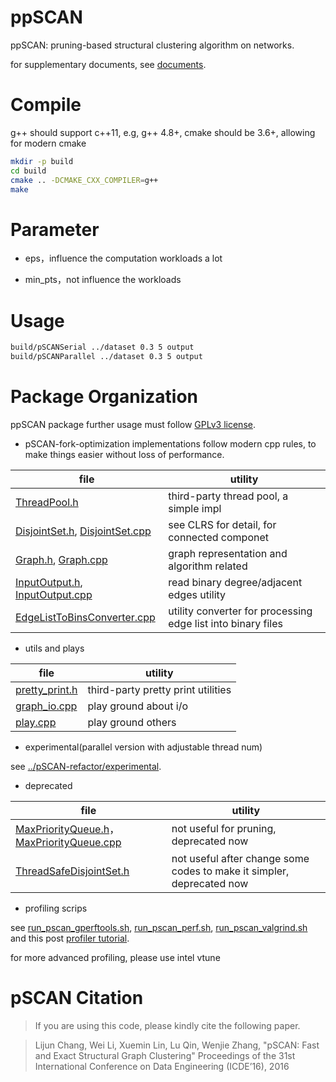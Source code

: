 # ppSCAN

ppSCAN: pruning-based structural clustering algorithm on networks.

for supplementary documents, see [documents](documents).

# Compile

g++ should support c++11, e.g, g++ 4.8+, cmake should be 3.6+, allowing for modern cmake

```zsh
mkdir -p build
cd build
cmake .. -DCMAKE_CXX_COMPILER=g++
make
```

# Parameter

* eps，influence the computation workloads a lot

* min_pts，not influence the workloads

# Usage

```zsh
build/pSCANSerial ../dataset 0.3 5 output
build/pSCANParallel ../dataset 0.3 5 output
```

# Package Organization

ppSCAN package further usage must follow [GPLv3 license](../pSCAN-refactor/LICENSE).

* pSCAN-fork-optimization implementations follow modern cpp rules, to make things easier without loss of performance.

file | utility
--- | ---
[ThreadPool.h](../pSCAN-refactor/ThreadPool.h) | third-party thread pool, a simple impl
[DisjointSet.h](../pSCAN-refactor/DisjointSet.h), [DisjointSet.cpp](../pSCAN-refactor/DisjointSet.cpp) | see CLRS for detail, for connected componet
[Graph.h](../pSCAN-refactor/Graph.h), [Graph.cpp](../pSCAN-refactor/Graph.cpp) | graph representation and algorithm  related
[InputOutput.h](../pSCAN-refactor/InputOutput.h), [InputOutput.cpp](../pSCAN-refactor/InputOutput.cpp) | read binary degree/adjacent edges utility
[EdgeListToBinsConverter.cpp](converter/EdgeListToBinsConverter.cpp) | utility converter for processing edge list into binary files

* utils and plays

file | utility
--- | ---
[pretty_print.h](../pSCAN-refactor/playground/pretty_print.h) | third-party pretty print utilities
[graph_io.cpp](../pSCAN-refactor/playground/graph_io.cpp) | play ground about i/o
[play.cpp](../pSCAN-refactor/playground/play.cpp) | play ground others

* experimental(parallel version with adjustable thread num)

see [../pSCAN-refactor/experimental](../pSCAN-refactor/experimental).
* deprecated

file | utility
--- | ---
[MaxPriorityQueue.h](./playground/MaxPriorityQueue.h)，[MaxPriorityQueue.cpp](./playground/MaxPriorityQueue.cpp) | not useful for pruning, deprecated now
[ThreadSafeDisjointSet.h](ThreadSafeDisjointSet.h) | not useful after change some codes to make it simpler, deprecated now

* profiling scrips

see [run_pscan_gperftools.sh](shell_playground/run_pscan_gperftools.sh), [run_pscan_perf.sh](shell_playground/run_pscan_perf.sh), [run_pscan_valgrind.sh](shell_playground/run_pscan_valgrind.sh) and this post [profiler tutorial](http://gernotklingler.com/blog/gprof-valgrind-gperftools-evaluation-tools-application-level-cpu-profiling-linux/).

for more advanced profiling, please use intel vtune 

# pSCAN Citation

> If you are using this code, please kindly cite the following paper.

> Lijun Chang, Wei Li, Xuemin Lin, Lu Qin, Wenjie Zhang,
"pSCAN: Fast and Exact Structural Graph Clustering"
Proceedings of the 31st International Conference on Data Engineering (ICDE’16), 2016
